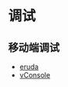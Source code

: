 调试
========

## 移动端调试

- [eruda](https://github.com/liriliri/eruda)
- [vConsole](https://github.com/Tencent/vConsole)
